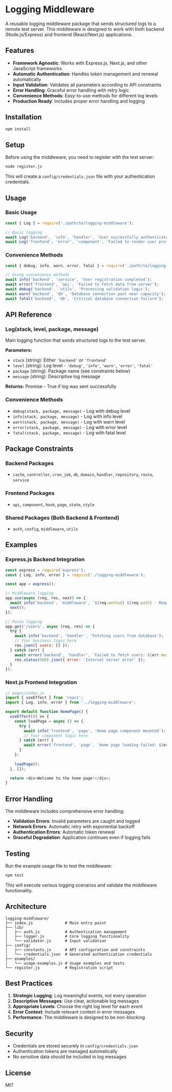 # Logging Middleware

A reusable logging middleware package that sends structured logs to a remote test server. This middleware is designed to work with both backend (Node.js/Express) and frontend (React/Next.js) applications.

## Features

- **Framework Agnostic**: Works with Express.js, Next.js, and other JavaScript frameworks
- **Automatic Authentication**: Handles token management and renewal automatically
- **Input Validation**: Validates all parameters according to API constraints
- **Error Handling**: Graceful error handling with retry logic
- **Convenience Methods**: Easy-to-use methods for different log levels
- **Production Ready**: Includes proper error handling and logging

## Installation

```bash
npm install
```

## Setup

Before using the middleware, you need to register with the test server:

```bash
node register.js
```

This will create a `config/credentials.json` file with your authentication credentials.

## Usage

### Basic Usage

```javascript
const { Log } = require('./path/to/logging-middleware');

// Basic logging
await Log('backend', 'info', 'handler', 'User successfully authenticated');
await Log('frontend', 'error', 'component', 'Failed to render user profile');
```

### Convenience Methods

```javascript
const { debug, info, warn, error, fatal } = require('./path/to/logging-middleware');

// Using convenience methods
await info('backend', 'service', 'User registration completed');
await error('frontend', 'api', 'Failed to fetch data from server');
await debug('backend', 'utils', 'Processing validation logic');
await warn('backend', 'db', 'Database connection pool near capacity');
await fatal('backend', 'db', 'Critical database connection failure');
```

## API Reference

### Log(stack, level, package, message)

Main logging function that sends structured logs to the test server.

**Parameters:**
- `stack` (string): Either `'backend'` or `'frontend'`
- `level` (string): Log level - `'debug'`, `'info'`, `'warn'`, `'error'`, `'fatal'`
- `package` (string): Package name (see constraints below)
- `message` (string): Descriptive log message

**Returns:** Promise<boolean> - True if log was sent successfully

### Convenience Methods

- `debug(stack, package, message)` - Log with debug level
- `info(stack, package, message)` - Log with info level  
- `warn(stack, package, message)` - Log with warn level
- `error(stack, package, message)` - Log with error level
- `fatal(stack, package, message)` - Log with fatal level

## Package Constraints

### Backend Packages
- `cache`, `controller`, `cron_job`, `db`, `domain`, `handler`, `repository`, `route`, `service`

### Frontend Packages  
- `api`, `component`, `hook`, `page`, `state`, `style`

### Shared Packages (Both Backend & Frontend)
- `auth`, `config`, `middleware`, `utils`

## Examples

### Express.js Backend Integration

```javascript
const express = require('express');
const { Log, info, error } = require('./logging-middleware');

const app = express();

// Middleware logging
app.use(async (req, res, next) => {
  await info('backend', 'middleware', `${req.method} ${req.path} - Request received`);
  next();
});

// Route logging
app.get('/users', async (req, res) => {
  try {
    await info('backend', 'handler', 'Fetching users from database');
    // Your business logic here
    res.json({ users: [] });
  } catch (err) {
    await error('backend', 'handler', `Failed to fetch users: ${err.message}`);
    res.status(500).json({ error: 'Internal server error' });
  }
});
```

### Next.js Frontend Integration

```javascript
// pages/index.js
import { useEffect } from 'react';
import { Log, info, error } from '../logging-middleware';

export default function HomePage() {
  useEffect(() => {
    const loadPage = async () => {
      try {
        await info('frontend', 'page', 'Home page component mounted');
        // Your component logic here
      } catch (err) {
        await error('frontend', 'page', `Home page loading failed: ${err.message}`);
      }
    };
    
    loadPage();
  }, []);

  return <div>Welcome to the home page!</div>;
}
```

## Error Handling

The middleware includes comprehensive error handling:

- **Validation Errors**: Invalid parameters are caught and logged
- **Network Errors**: Automatic retry with exponential backoff
- **Authentication Errors**: Automatic token renewal
- **Graceful Degradation**: Application continues even if logging fails

## Testing

Run the example usage file to test the middleware:

```bash
npm test
```

This will execute various logging scenarios and validate the middleware functionality.

## Architecture

```
logging-middleware/
├── index.js              # Main entry point
├── lib/
│   ├── auth.js           # Authentication management
│   ├── logger.js         # Core logging functionality
│   └── validator.js      # Input validation
├── config/
│   ├── constants.js      # API configuration and constraints
│   └── credentials.json  # Generated authentication credentials
├── examples/
│   └── usage-examples.js # Usage examples and tests
└── register.js           # Registration script
```

## Best Practices

1. **Strategic Logging**: Log meaningful events, not every operation
2. **Descriptive Messages**: Use clear, actionable log messages
3. **Appropriate Levels**: Choose the right log level for each event
4. **Error Context**: Include relevant context in error messages
5. **Performance**: The middleware is designed to be non-blocking

## Security

- Credentials are stored securely in `config/credentials.json`
- Authentication tokens are managed automatically
- No sensitive data should be included in log messages

## License

MIT
